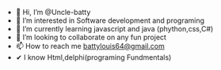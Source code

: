 - 👋 Hi, I’m @Uncle-batty
- 👀 I’m interested in Software development and programing
- 🌱 I’m currently learning javascript and java (phython,css,C#)
- 💞️ I’m looking to collaborate on any fun project
- 📫 How to reach me battylouis64@gmail.com
- ✔ I know Html,delphi(programing Fundmentals)
<!---
Uncle-batty/Uncle-batty is a ✨ special ✨ repository because its `README.md` (this file) appears on your GitHub profile.
You can click the Preview link to take a look at your changes.
--->
